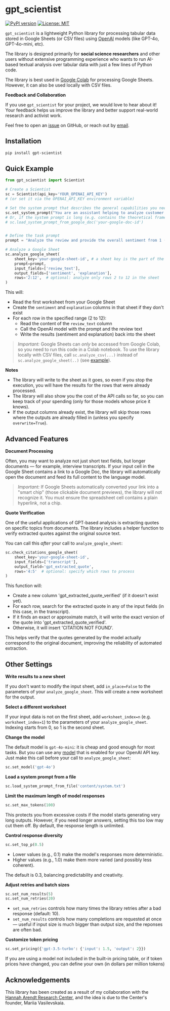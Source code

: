 # gpt_scientist

[![PyPI version](https://badge.fury.io/py/gpt-scientist.svg)](https://badge.fury.io/py/gpt-scientist)
[![License: MIT](https://img.shields.io/badge/License-MIT-yellow.svg)](https://opensource.org/licenses/MIT)

`gpt_scientist` is a lightweight Python library for processing tabular data stored in Google Sheets (or CSV files) using [OpenAI](https://openai.com/) models (like GPT-4o, GPT-4o-mini, etc).

The library is designed primarily for **social science researchers** and other users without extensive programming experience who wants to run AI-based textual analysis over tabular data with just a few lines of Python code.

The library is best used in [Google Colab](https://colab.research.google.com/) for processing Google Sheets.
However, it can also be used locally with CSV files.

**Feedback and Collaboration**

If you use `gpt_scientist` for your project, we would love to hear about it!  
Your feedback helps us improve the library and better support real-world research and activist work.

Feel free to open an [issue](https://github.com/nadia-polikarpova/gpt-scientist/issues) on GitHub, or reach out by [email](mailto:npolikarpova@ucsd.edu).


## Installation

```bash
pip install gpt-scientist
```

## Quick Example

```python
from gpt_scientist import Scientist

# Create a Scientist
sc = Scientist(api_key='YOUR_OPENAI_API_KEY')
# (or set it via the OPENAI_API_KEY environment variable)

# Set the system prompt that describes the general capabilities you need:
sc.set_system_prompt("You are an assistant helping to analyze customer reviews.")
# Or, if the system prompt is long (e.g. contains the theoretical frame of your research study), you can load it from a google doc:
# sc.load_system_prompt_from_google_doc('your-google-doc-id')


# Define the task prompt
prompt = "Analyze the review and provide the overall sentiment from 1 (very negative) to 5 (very positive), together with a short explanation."

# Analyze a Google Sheet
sc.analyze_google_sheet(
    sheet_key='your-google-sheet-id', # a sheet key is the part of the URL after /d/ and before the next /
    prompt=prompt,
    input_fields=['review_text'],
    output_fields=['sentiment', 'explanation'],
    rows='2:12',  # optional: analyze only rows 2 to 12 in the sheet
)
```

This will:
- Read the first worksheet from your Google Sheet
- Create the `sentiment` and `explanation` columns in that sheet if they don't exist
- For each row in the specified range (2 to 12):
  - Read the content of the `review_text` column
  - Call the OpenAI model with the prompt and the review text
  - Write the results (sentiment and explanation) back into the sheet
 
> *Important:*
> Google Sheets can *only* be accessed from Google Colab, so you need to run this code in a Colab notebook.
> To use the library locally with CSV files, call `sc.analyze_csv(...)` instead of `sc.analyze_google_sheet(..)` (see [example](https://github.com/nadia-polikarpova/gpt-scientist/blob/main/examples/review_sentiment/example.py)).

**Notes**
- The library will write to the sheet as it goes, so even if you stop the execution, you will have the results for the rows that were already processed.
- The library will also show you the cost of the API calls so far, so you can keep track of your spending (only for those models whose price it knows).
- If the output columns already exist, the library will skip those rows where the outputs are already filled in (unless you specify `overwrite=True`).

## Advanced Features

**Document Processing**

Often, you may want to analyze not just short text fields, but longer documents — for example, interview transcripts.
If your input cell in the Google Sheet contains a link to a Google Doc, the library will automatically open the document and feed its full content to the language model.

> *Important:*
> If Google Sheets automatically converted your link into a "smart chip" (those clickable document previews), the library will not recognize it.
> You must ensure the spreadsheet cell contains a plain hyperlink, not a chip.

**Quote Verification**

One of the useful applications of GPT-based analysis is extracting quotes on specific topics from documents.
The library includes a helper function to verify extracted quotes against the original source text.

You can call this *after* your call to `analyze_google_sheet`:

```python
sc.check_citations_google_sheet(
    sheet_key='your-google-sheet-id',
    input_fields=['transcript'],
    output_field='gpt_extracted_quote',
    rows='4:5'  # optional: specify which rows to process
)
```

This function will:
- Create a new column 'gpt_extracted_quote_verified' (if it doesn't exist yet).
- For each row, search for the extracted quote in any of the input fields (in this case, in the transcript).
- If it finds an exact or approximate match, it will write the exact version of the quote into 'gpt_extracted_quote_verified'.
- Otherwise, it will insert 'CITATION NOT FOUND'.

This helps verify that the quotes generated by the model actually correspond to the original document, improving the reliability of automated extraction.

## Other Settings

**Write results to a new sheet**

If you don't want to modify the input sheet, add `in_place=False` to the parameters of your `analyze_google_sheet`. This will create a new worksheet for the output.

**Select a different worksheet**

If your input data is not on the first sheet, add `worksheet_index=n` (e.g. `worksheet_index=1`) to the parameters of your `analyze_google_sheet`. 
Indexing starts from 0, so 1 is the second sheet.

**Change the model**

The default model is `gpt-4o-mini`: it is cheap and good enough for most tasks. 
But you can use any [model](https://platform.openai.com/docs/models) that is enabled for your OpenAI API key.
Just make this call before your call to `analyze_google_sheet`:

```python
sc.set_model('gpt-4o')
```

**Load a system prompt from a file**

```python
sc.load_system_prompt_from_file('content/system.txt')
```

**Limit the maximum length of model responses**

```python
sc.set_max_tokens(100)
```

This protects you from excessive costs if the model starts generating very long outputs.
However, if you need longer answers, setting this too low may cut them off.
By default, the response length is unlimited.

**Control response diversity**

```python
sc.set_top_p(0.5)
```

- Lower values (e.g., 0.1) make the model's responses more deterministic.
- Higher values (e.g., 1.0) make them more varied (and possibly less coherent).

The default is 0.3, balancing predictability and creativity.

**Adjust retries and batch sizes**

```python
sc.set_num_results(5)
sc.set_num_retries(20)
```

- `set_num_retries` controls how many times the library retries after a bad response (default: 10).
- `set_num_results` controls how many completions are requested at once — useful if input size is much bigger than output size, and the reponses are often bad.

**Customize token pricing**

```python
sc.set_pricing({'gpt-3.5-turbo': {'input': 1.5, 'output': 2}})
```

If you are using a model not included in the built-in pricing table, or if token prices have changed, you can define your own (in dollars per million tokens)

## Acknowledgements

This library has been created as a result of my collaboration with the [Hannah Arendt Research Center](https://www.tharesearch.center/en), and the idea is due to the Center's founder, Mariia Vasilevskaia.

